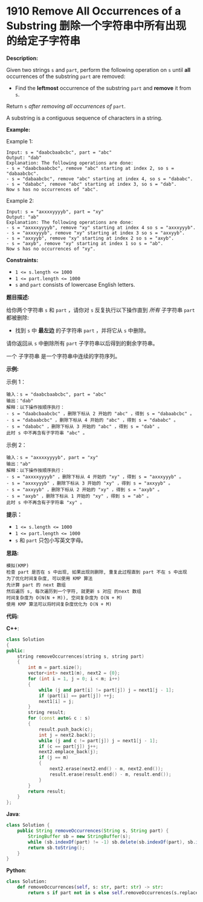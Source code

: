 # 1910 Remove All Occurrences of a Substring 删除一个字符串中所有出现的给定子字符串

__Description:__

Given two strings `s` and `part`, perform the following operation on `s` until __all__ occurrences of the substring `part` are removed:

- Find the __leftmost__ occurrence of the substring `part` and __remove__ it from `s`.

Return `s` _after removing all occurrences of_ `part`.

A substring is a contiguous sequence of characters in a string.

__Example:__

Example 1:

```text
Input: s = "daabcbaabcbc", part = "abc"
Output: "dab"
Explanation: The following operations are done:
- s = "daabcbaabcbc", remove "abc" starting at index 2, so s = "dabaabcbc".
- s = "dabaabcbc", remove "abc" starting at index 4, so s = "dababc".
- s = "dababc", remove "abc" starting at index 3, so s = "dab".
Now s has no occurrences of "abc".
```

Example 2:

```text
Input: s = "axxxxyyyyb", part = "xy"
Output: "ab"
Explanation: The following operations are done:
- s = "axxxxyyyyb", remove "xy" starting at index 4 so s = "axxxyyyb".
- s = "axxxyyyb", remove "xy" starting at index 3 so s = "axxyyb".
- s = "axxyyb", remove "xy" starting at index 2 so s = "axyb".
- s = "axyb", remove "xy" starting at index 1 so s = "ab".
Now s has no occurrences of "xy".
```

__Constraints:__

- `1 <= s.length <= 1000`
- `1 <= part.length <= 1000`
- `s`​​​​​​ and `part` consists of lowercase English letters.

__题目描述:__

给你两个字符串 `s` 和 `part` ，请你对 `s` 反复执行以下操作直到 _所有_ 子字符串 `part` 都被删除:

- 找到 `s` 中 __最左边__ 的子字符串 `part` ，并将它从 `s` 中删除。

请你返回从 `s` 中删除所有 `part` 子字符串以后得到的剩余字符串。

一个 子字符串 是一个字符串中连续的字符序列。

__示例:__

示例 1：

```text
输入：s = "daabcbaabcbc", part = "abc"
输出："dab"
解释：以下操作按顺序执行：
- s = "daabcbaabcbc" ，删除下标从 2 开始的 "abc" ，得到 s = "dabaabcbc" 。
- s = "dabaabcbc" ，删除下标从 4 开始的 "abc" ，得到 s = "dababc" 。
- s = "dababc" ，删除下标从 3 开始的 "abc" ，得到 s = "dab" 。
此时 s 中不再含有子字符串 "abc" 。
```

示例 2：

```text
输入：s = "axxxxyyyyb", part = "xy"
输出："ab"
解释：以下操作按顺序执行：
- s = "axxxxyyyyb" ，删除下标从 4 开始的 "xy" ，得到 s = "axxxyyyb" 。
- s = "axxxyyyb" ，删除下标从 3 开始的 "xy" ，得到 s = "axxyyb" 。
- s = "axxyyb" ，删除下标从 2 开始的 "xy" ，得到 s = "axyb" 。
- s = "axyb" ，删除下标从 1 开始的 "xy" ，得到 s = "ab" 。
此时 s 中不再含有子字符串 "xy" 。
```

__提示：__

- `1 <= s.length <= 1000`
- `1 <= part.length <= 1000`
- `s`​​​​​​ 和 `part` 只包小写英文字母。

__思路:__

```text
模拟(KMP)
检查 part 是否在 s 中出现, 如果出现则删除, 重复此过程直到 part 不在 s 中出现
为了优化时间复杂度, 可以使用 KMP 算法
先计算 part 的 next 数组
然后遍历 s, 每次遍历到一个字符, 就更新 s 对应 的next 数组
时间复杂度为 O(N(N + M)), 空间复杂度为 O(N + M)
使用 KMP 算法可以将时间复杂度优化为 O(N + M)
```

__代码:__

__C++__:

```C++
class Solution 
{
public:
    string removeOccurrences(string s, string part) 
    {
        int m = part.size();
        vector<int> next1(m), next2 = {0};
        for (int i = 1, j = 0; i < m; i++) 
        {
            while (j and part[i] != part[j]) j = next1[j - 1];
            if (part[i] == part[j]) ++j;
            next1[i] = j;
        }
        string result;
        for (const auto& c : s) 
        {
            result.push_back(c);
            int j = next2.back();
            while (j and c != part[j]) j = next1[j - 1];
            if (c == part[j]) j++;
            next2.emplace_back(j);
            if (j == m) 
            {
                next2.erase(next2.end() - m, next2.end());
                result.erase(result.end() - m, result.end());
            }
        }
        return result;
    }
};
```

__Java__:

```Java
class Solution {
    public String removeOccurrences(String s, String part) {
        StringBuffer sb = new StringBuffer(s);
        while (sb.indexOf(part) != -1) sb.delete(sb.indexOf(part), sb.indexOf(part) + part.length());
        return sb.toString();
    }
}
```

__Python__:

```Python
class Solution:
    def removeOccurrences(self, s: str, part: str) -> str:
        return s if part not in s else self.removeOccurrences(s.replace(part, '', 1), part)
```

